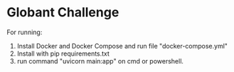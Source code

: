 # Globant Challenge

For running:

1. Install Docker and Docker Compose and run file "docker-compose.yml"
2. Install with pip requirements.txt
3. run command "uvicorn main:app" on cmd or powershell.